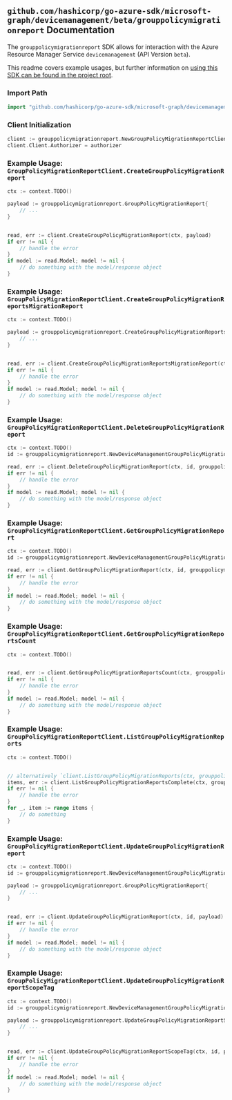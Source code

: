 
## `github.com/hashicorp/go-azure-sdk/microsoft-graph/devicemanagement/beta/grouppolicymigrationreport` Documentation

The `grouppolicymigrationreport` SDK allows for interaction with the Azure Resource Manager Service `devicemanagement` (API Version `beta`).

This readme covers example usages, but further information on [using this SDK can be found in the project root](https://github.com/hashicorp/go-azure-sdk/tree/main/docs).

### Import Path

```go
import "github.com/hashicorp/go-azure-sdk/microsoft-graph/devicemanagement/beta/grouppolicymigrationreport"
```


### Client Initialization

```go
client := grouppolicymigrationreport.NewGroupPolicyMigrationReportClientWithBaseURI("https://management.azure.com")
client.Client.Authorizer = authorizer
```


### Example Usage: `GroupPolicyMigrationReportClient.CreateGroupPolicyMigrationReport`

```go
ctx := context.TODO()

payload := grouppolicymigrationreport.GroupPolicyMigrationReport{
	// ...
}


read, err := client.CreateGroupPolicyMigrationReport(ctx, payload)
if err != nil {
	// handle the error
}
if model := read.Model; model != nil {
	// do something with the model/response object
}
```


### Example Usage: `GroupPolicyMigrationReportClient.CreateGroupPolicyMigrationReportsMigrationReport`

```go
ctx := context.TODO()

payload := grouppolicymigrationreport.CreateGroupPolicyMigrationReportsMigrationReportRequest{
	// ...
}


read, err := client.CreateGroupPolicyMigrationReportsMigrationReport(ctx, payload)
if err != nil {
	// handle the error
}
if model := read.Model; model != nil {
	// do something with the model/response object
}
```


### Example Usage: `GroupPolicyMigrationReportClient.DeleteGroupPolicyMigrationReport`

```go
ctx := context.TODO()
id := grouppolicymigrationreport.NewDeviceManagementGroupPolicyMigrationReportID("groupPolicyMigrationReportIdValue")

read, err := client.DeleteGroupPolicyMigrationReport(ctx, id, grouppolicymigrationreport.DefaultDeleteGroupPolicyMigrationReportOperationOptions())
if err != nil {
	// handle the error
}
if model := read.Model; model != nil {
	// do something with the model/response object
}
```


### Example Usage: `GroupPolicyMigrationReportClient.GetGroupPolicyMigrationReport`

```go
ctx := context.TODO()
id := grouppolicymigrationreport.NewDeviceManagementGroupPolicyMigrationReportID("groupPolicyMigrationReportIdValue")

read, err := client.GetGroupPolicyMigrationReport(ctx, id, grouppolicymigrationreport.DefaultGetGroupPolicyMigrationReportOperationOptions())
if err != nil {
	// handle the error
}
if model := read.Model; model != nil {
	// do something with the model/response object
}
```


### Example Usage: `GroupPolicyMigrationReportClient.GetGroupPolicyMigrationReportsCount`

```go
ctx := context.TODO()


read, err := client.GetGroupPolicyMigrationReportsCount(ctx, grouppolicymigrationreport.DefaultGetGroupPolicyMigrationReportsCountOperationOptions())
if err != nil {
	// handle the error
}
if model := read.Model; model != nil {
	// do something with the model/response object
}
```


### Example Usage: `GroupPolicyMigrationReportClient.ListGroupPolicyMigrationReports`

```go
ctx := context.TODO()


// alternatively `client.ListGroupPolicyMigrationReports(ctx, grouppolicymigrationreport.DefaultListGroupPolicyMigrationReportsOperationOptions())` can be used to do batched pagination
items, err := client.ListGroupPolicyMigrationReportsComplete(ctx, grouppolicymigrationreport.DefaultListGroupPolicyMigrationReportsOperationOptions())
if err != nil {
	// handle the error
}
for _, item := range items {
	// do something
}
```


### Example Usage: `GroupPolicyMigrationReportClient.UpdateGroupPolicyMigrationReport`

```go
ctx := context.TODO()
id := grouppolicymigrationreport.NewDeviceManagementGroupPolicyMigrationReportID("groupPolicyMigrationReportIdValue")

payload := grouppolicymigrationreport.GroupPolicyMigrationReport{
	// ...
}


read, err := client.UpdateGroupPolicyMigrationReport(ctx, id, payload)
if err != nil {
	// handle the error
}
if model := read.Model; model != nil {
	// do something with the model/response object
}
```


### Example Usage: `GroupPolicyMigrationReportClient.UpdateGroupPolicyMigrationReportScopeTag`

```go
ctx := context.TODO()
id := grouppolicymigrationreport.NewDeviceManagementGroupPolicyMigrationReportID("groupPolicyMigrationReportIdValue")

payload := grouppolicymigrationreport.UpdateGroupPolicyMigrationReportScopeTagRequest{
	// ...
}


read, err := client.UpdateGroupPolicyMigrationReportScopeTag(ctx, id, payload)
if err != nil {
	// handle the error
}
if model := read.Model; model != nil {
	// do something with the model/response object
}
```
